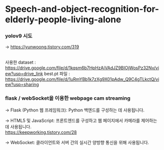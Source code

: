 # Speech-and-object-recognition-for-elderly-people-living-alone


### yolov9 시도
-> https://yunwoong.tistory.com/319 <br/> <br/> 

사용한 dataset : https://drive.google.com/file/d/1kqsm6b7HpHzAiVAdJZ9BIOjWosPz32Nv/view?usp=drive_link
best.pt 파일 : https://drive.google.com/file/d/1uRmYBb1k7zXg9X01pAdw_Q9C4gTLkctQ/view?usp=sharing

### flask / webSocket을 이용한 webpage cam streaming 
-> Flask (Python 웹 프레임워크): Python 백엔드를 구성하는 데 사용됩니다. <br/> 

-> HTML5 및 JavaScript: 프론트엔드를 구성하고 웹 페이지에서 카메라를 제어하는 데 사용됩니다.<br/> 
https://keepworking.tistory.com/28<br/> 

-> WebSocket: 클라이언트와 서버 간의 실시간 양방향 통신을 위해 사용됩니다.<br/> 
